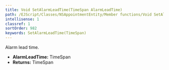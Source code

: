 ```yaml
---
title: Void SetAlarmLeadTime(TimeSpan AlarmLeadTime)
path: /EJScript/Classes/NSAppointmentEntity/Member functions/Void SetAlarmLeadTime(TimeSpan p_0)
intellisense: 1
classref: 1
sortOrder: 982
keywords: SetAlarmLeadTime(TimeSpan)
---
```



Alarm lead time.



* **AlarmLeadTime:** TimeSpan
* **Returns:** TimeSpan


